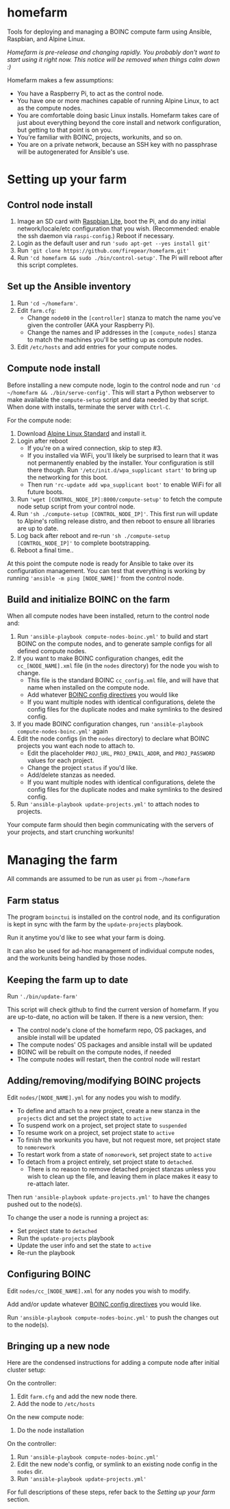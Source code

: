 # homefarm
Tools for deploying and managing a BOINC compute farm using Ansible, Raspbian, and Alpine Linux.

_Homefarm is pre-release and changing rapidly. You probably don't want to start using it right now. This notice will be removed when things calm down :)_

Homefarm makes a few assumptions:

* You have a Raspberry Pi, to act as the control node.
* You have one or more machines capable of running Alpine Linux, to
  act as the compute nodes.
* You are comfortable doing basic Linux installs. Homefarm takes
  care of just about everything beyond the core install and network
  configuration, but getting to that point is on you.
* You're familiar with BOINC, projects, workunits, and so on.
* You are on a private network, because an SSH key with no passphrase
  will be autogenerated for Ansible's use.

# Setting up your farm

## Control node install

1. Image an SD card with [Raspbian
   Lite](https://www.raspberrypi.org/downloads/raspbian/), boot the
   Pi, and do any initial network/locale/etc configuration that you
   wish. (Recommended: enable the ssh daemon via `raspi-config`.)
   Reboot if necessary.
1. Login as the default user and run `'sudo apt-get --yes install git'`
1. Run `'git clone https://github.com/firepear/homefarm.git'`
1. Run `'cd homefarm && sudo ./bin/control-setup'`. The Pi will
   reboot after this script completes.

## Set up the Ansible inventory

1. Run `'cd ~/homefarm'`.
1. Edit `farm.cfg`:
     * Change `node00` in the `[controller]` stanza to match the name
       you've given the controller (AKA your Raspberry Pi).
     * Change the names and IP addresses in the `[compute_nodes]`
       stanza to match the machines you'll be setting up as compute
       nodes.
1. Edit `/etc/hosts` and add entries for your compute nodes.

## Compute node install

Before installing a new compute node, login to the control node and
run `'cd ~/homefarm && ./bin/serve-config'`. This will start a Python
webserver to make available the `compute-setup` script and data needed
by that script. When done with installs, terminate the server with
`Ctrl-C`.

For the compute node:

1. Download [Alpine Linux
   Standard](https://alpinelinux.org/downloads/) and install it.
1. Login after reboot
    * If you're on a wired connection, skip to step #3.
    * If you installed via WiFi, you'll likely be surprised to learn
      that it was not permanently enabled by the installer. Your
      configuration is still there though. Run
      `'/etc/init.d/wpa_supplicant start'` to bring up the networking
      for this boot.
    * Then run `'rc-update add wpa_supplicant boot'` to enable WiFi
      for all future boots.
1. Run `'wget [CONTROL_NODE_IP]:8000/compute-setup'` to fetch the
   compute node setup script from your control node.
1. Run `'sh ./compute-setup [CONTROL_NODE_IP]'`. This first run will
   update to Alpine's rolling release distro, and then reboot to
   ensure all libraries are up to date.
1. Log back after reboot and re-run `'sh ./compute-setup
   [CONTROL_NODE_IP]'` to complete bootstrapping.
1. Reboot a final time..

At this point the compute node is ready for Ansible to take over its
configuration management. You can test that everything is working by
running `'ansible -m ping [NODE_NAME]'` from the control node.


## Build and initialize BOINC on the farm

When all compute nodes have been installed, return to the control node
and:

1. Run `'ansible-playbook compute-nodes-boinc.yml'` to build and start
   BOINC on the compute nodes, and to generate sample configs for all
   defined compute nodes.
1. If you want to make BOINC configuration changes, edit the
   `cc_[NODE_NAME].xml` file (in the `nodes` directory) for the node
   you wish to change.
     * This file is the standard BOINC `cc_config.xml` file, and will
       have that name when installed on the compute node.
     * Add whatever [BOINC config
       directives](https://boinc.berkeley.edu/wiki/Client_configuration)
       you would like
     * If you want multiple nodes with identical configurations,
       delete the config files for the duplicate nodes and make
       symlinks to the desired config.
1. If you made BOINC configuration changes, run `'ansible-playbook
   compute-nodes-boinc.yml'` again
1. Edit the node configs (in the `nodes` directory) to declare
   what BOINC projects you want each node to attach to.
     * Edit the placeholder `PROJ_URL`, `PROJ_EMAIL_ADDR`, and
       `PROJ_PASSWORD` values for each project.
     * Change the project `status` if you'd like.
     * Add/delete stanzas as needed.
     * If you want multiple nodes with identical configurations,
       delete the config files for the duplicate nodes and make
       symlinks to the desired config.
1. Run `'ansible-playbook update-projects.yml'` to attach nodes to
   projects.

Your compute farm should then begin communicating with the servers of your
projects, and start crunching workunits!



# Managing the farm

All commands are assumed to be run as user `pi` from `~/homefarm`

## Farm status

The program `boinctui` is installed on the control node, and its
configuration is kept in sync with the farm by the `update-projects`
playbook.

Run it anytime you'd like to see what your farm is doing.

It can also be used for ad-hoc management of individual compute nodes,
and the workunits being handled by those nodes.


## Keeping the farm up to date

Run `'./bin/update-farm'`

This script will check github to find the current version of
homefarm. If you are up-to-date, no action will be taken.  If there is
a new version, then:

* The control node's clone of the homefarm repo, OS packages, and
  ansible install will be updated
* The compute nodes' OS packages and ansible install will be updated
* BOINC will be rebuilt on the compute nodes, if needed
* The compute nodes will restart, then the control node will restart


## Adding/removing/modifying BOINC projects

Edit `nodes/[NODE_NAME].yml` for any nodes you wish to modify.

* To define and attach to a new project, create a new stanza in the
  `projects` dict and set the project state to `active`
* To suspend work on a project, set project state to `suspended`
* To resume work on a project, set project state to `active`
* To finish the workunits you have, but not request more, set project state to `nomorework`
* To restart work from a state of `nomorework`, set project state to `active`
* To detach from a project entirely, set project state to
  `detached`.
  * There is no reason to remove detached project stanzas unless you
    wish to clean up the file, and leaving them in place makes it easy
    to re-attach later.

Then run `'ansible-playbook update-projects.yml'` to have the changes
pushed out to the node(s).

To change the user a node is running a project as:

* Set project state to `detached`
* Run the `update-projects` playbook
* Update the user info and set the state to `active`
* Re-run the playbook

## Configuring BOINC

Edit `nodes/cc_[NODE_NAME].xml` for any nodes you wish to modify.

Add and/or update whatever [BOINC config
directives](https://boinc.berkeley.edu/wiki/Client_configuration) you
would like.

Run `'ansible-playbook compute-nodes-boinc.yml'` to push the changes
out to the node(s).

## Bringing up a new node

Here are the condensed instructions for adding a compute node after
initial cluster setup:

On the controller:
1. Edit `farm.cfg` and add the new node there.
1. Add the node to `/etc/hosts`

On the new compute node:
1. Do the node installation

On the controller:
1. Run `'ansible-playbook compute-nodes-boinc.yml'`
1. Edit the new node's config, or symlink to an existing node config
   in the `nodes` dir.
1. Run `'ansible-playbook update-projects.yml'`

For full descriptions of these steps, refer back to the *Setting up
your farm* section.

